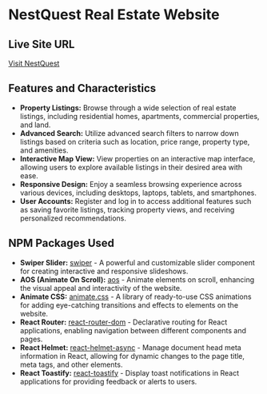 # NestQuest Real Estate Website

## Live Site URL
[Visit NestQuest](https://nest-quest-a5aa5.web.app/)

## Features and Characteristics
- **Property Listings:** Browse through a wide selection of real estate listings, including residential homes, apartments, commercial properties, and land.
- **Advanced Search:** Utilize advanced search filters to narrow down listings based on criteria such as location, price range, property type, and amenities.
- **Interactive Map View:** View properties on an interactive map interface, allowing users to explore available listings in their desired area with ease.
- **Responsive Design:** Enjoy a seamless browsing experience across various devices, including desktops, laptops, tablets, and smartphones.
- **User Accounts:** Register and log in to access additional features such as saving favorite listings, tracking property views, and receiving personalized recommendations.

## NPM Packages Used
- **Swiper Slider:** [swiper](https://www.npmjs.com/package/swiper) - A powerful and customizable slider component for creating interactive and responsive slideshows.
- **AOS (Animate On Scroll):** [aos](https://www.npmjs.com/package/aos) - Animate elements on scroll, enhancing the visual appeal and interactivity of the website.
- **Animate CSS:** [animate.css](https://www.npmjs.com/package/animate.css) - A library of ready-to-use CSS animations for adding eye-catching transitions and effects to elements on the website.
- **React Router:** [react-router-dom](https://www.npmjs.com/package/react-router-dom) - Declarative routing for React applications, enabling navigation between different components and pages.
- **React Helmet:** [react-helmet-async](https://www.npmjs.com/package/react-helmet-async) - Manage document head meta information in React, allowing for dynamic changes to the page title, meta tags, and other elements.
- **React Toastify:** [react-toastify](https://www.npmjs.com/package/react-toastify) - Display toast notifications in React applications for providing feedback or alerts to users.

